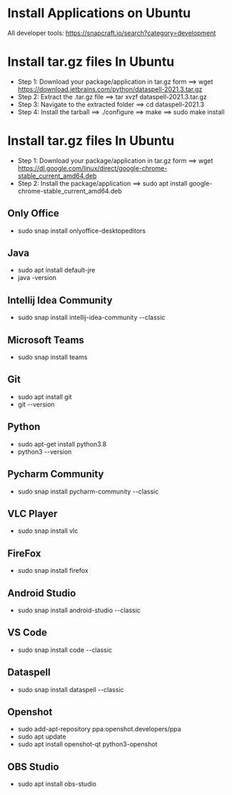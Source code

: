 # Install Applications on Ubuntu
All developer tools: https://snapcraft.io/search?category=development

# Install tar.gz files In Ubuntu
* Step 1: Download your package/application in tar.gz form ==> wget https://download.jetbrains.com/python/dataspell-2021.3.tar.gz
* Step 2: Extract the .tar.gz file ==> tar xvzf dataspell-2021.3.tar.gz
* Step 3: Navigate to the extracted folder ==> cd dataspell-2021.3
* Step 4: Install the tarball ==> ./configure ==> make ==> sudo make install

# Install tar.gz files In Ubuntu
* Step 1: Download your package/application in tar.gz form ==> wget https://dl.google.com/linux/direct/google-chrome-stable_current_amd64.deb
* Step 2: Install the package/application ==> sudo apt install google-chrome-stable_current_amd64.deb

## Only Office
* sudo snap install onlyoffice-desktopeditors

## Java
* sudo apt install default-jre
* java -version

## Intellij Idea Community
* sudo snap install intellij-idea-community --classic

## Microsoft Teams
* sudo snap install teams

## Git
* sudo apt install git
* git --version

## Python
* sudo apt-get install python3.8
* python3 --version

## Pycharm Community
* sudo snap install pycharm-community --classic

## VLC Player
* sudo snap install vlc

## FireFox
* sudo snap install firefox

## Android Studio
* sudo snap install android-studio --classic

## VS Code
* sudo snap install code --classic

## Dataspell
* sudo snap install dataspell --classic

## Openshot
* sudo add-apt-repository ppa:openshot.developers/ppa
* sudo apt update
* sudo apt install openshot-qt python3-openshot

## OBS Studio
* sudo apt install obs-studio

